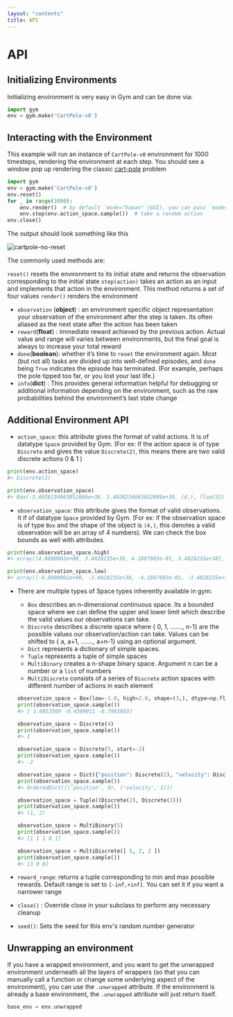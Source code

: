 ```yaml
---
layout: "contents"
title: API
---
```

# API
## Initializing Environments
Initializing environment is very easy in Gym and can be done via: 

```python
import gym
env = gym.make('CartPole-v0')
```

## Interacting with the Environment
This example will run an instance of `CartPole-v0` environment for 1000 timesteps, rendering the environment at each step. You should see a window pop up rendering the classic [cart-pole](https://www.youtube.com/watch?v=J7E6_my3CHk&ab_channel=TylerStreeter) problem

```python
import gym
env = gym.make('CartPole-v0')
env.reset()
for _ in range(1000): 
	env.render()  # by default `mode="human"`(GUI), you can pass `mode="rbg_array"` to retrieve an image instead
	env.step(env.action_space.sample())  # take a random action 	
env.close()
```

The output should look something like this

![cartpole-no-reset](https://user-images.githubusercontent.com/28860173/129241283-70069f7c-453d-4670-a226-854203bd8a1b.gif)


The commonly used methods are: 

`reset()` resets the environment to its initial state and returns the observation corresponding to the initial state
`step(action)` takes an action as an input and implements that action in the environment. This method returns a set of four values 
`render()` renders the environment
	
- `observation` (**object**) : an environment specific object representation your observation of the environment after the step is taken. Its often aliased as the next state after the action has been taken
- `reward`(**float**) : immediate reward achieved by the previous action. Actual value and range will varies between environments, but the final goal is always to increase your total reward
- `done`(**boolean**): whether it’s time to `reset` the environment again. Most (but not all) tasks are divided up into well-defined episodes, and `done` being `True` indicates the episode has terminated. (For example, perhaps the pole tipped too far, or you lost your last life.)
- `info`(**dict**) : This provides general information helpful for debugging or additional information depending on the environment, such as the raw probabilities behind the environment’s last state change


## Additional Environment API

- `action_space`: this attribute gives the format of valid actions. It is of datatype `Space` provided by Gym. (For ex: If the action space is of type `Discrete` and gives the value `Discrete(2)`, this means there are two valid discrete actions 0 & 1 )

```python
print(env.action_space)
#> Discrete(2)

print(env.observation_space)
#> Box(-3.4028234663852886e+38, 3.4028234663852886e+38, (4,), float32)
```

- `observation_space`: this attribute gives the format of valid observations. It if of datatype `Space` provided by Gym. (For ex: if the observation space is of type `Box` and the shape of the object is `(4,)`, this denotes a valid observation will be an array of 4 numbers). We can check the box bounds as well with attributes.

```python
print(env.observation_space.high)
#> array([4.8000002e+00, 3.4028235e+38, 4.1887903e-01, 3.4028235e+38], dtype=float32)

print(env.observation_space.low)
#> array([-4.8000002e+00, -3.4028235e+38, -4.1887903e-01, -3.4028235e+38], dtype=float32)
```
- There are multiple types of Space types inherently available in gym:
	- `Box` describes an n-dimensional continuous space. Its a bounded space where we can define the upper and lower limit which describe the valid values our observations can take.
	- `Discrete` describes a discrete space where { 0, 1, ......., n-1} are the possible values our observation/action can take. Values can be shifted to { a, a+1, ......., a+n-1} using an optional argument.
	- `Dict` represents a dictionary of simple spaces.
	- `Tuple` represents a tuple of simple spaces
	- `MultiBinary` creates a n-shape binary space. Argument n can be a number or a `list` of numbers
	- `MultiDiscrete` consists of a series of `Discrete` action spaces with different number of actions in each element
	
	```python
	observation_space = Box(low=-1.0, high=2.0, shape=(3,), dtype=np.float32)
	print(observation_space.sample())
	#> [ 1.6952509 -0.4399011 -0.7981693]

	observation_space = Discrete(4)
	print(observation_space.sample())
	#> 1
 
	observation_space = Discrete(5, start=-2)
	print(observation_space.sample())
	#> -2

	observation_space = Dict({"position": Discrete(2), "velocity": Discrete(3)})
	print(observation_space.sample())
	#> OrderedDict([('position', 0), ('velocity', 1)])

	observation_space = Tuple((Discrete(2), Discrete(3)))
	print(observation_space.sample())
	#> (1, 2)

	observation_space = MultiBinary(5)
	print(observation_space.sample())
	#> [1 1 1 0 1]

	observation_space = MultiDiscrete([ 5, 2, 2 ])
	print(observation_space.sample())
	#> [3 0 0]
	```
- `reward_range`:  returns a tuple corresponding to min and max possible rewards. Default range is set to `[-inf,+inf]`. You can set it if you want a narrower range 
- `close()` : Override close in your subclass to perform any necessary cleanup
- `seed()`: Sets the seed for this env's random number generator


## Unwrapping an environment
If you have a wrapped environment, and you want to get the unwrapped environment underneath all the layers of wrappers (so that you can manually call a function or change some underlying aspect of the environment), you can use the `.unwrapped` attribute. If the environment is already a base environment, the `.unwrapped` attribute will just return itself.

```python
base_env = env.unwrapped
```
